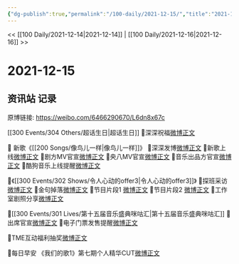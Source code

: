 ```yaml
---
{"dg-publish":true,"permalink":"/100-daily/2021-12-15/","title":"2021-12-15"}
---
```



<< [[100 Daily/2021-12-14\|2021-12-14]] | [[100 Daily/2021-12-16\|2021-12-16]] >>

# 2021-12-15

## 资讯站 记录

原博链接: https://weibo.com/6466290670/L6dn8x67c

[[300 Events/304 Others/超话生日\|超话生日]]
🌟深深祝福[微博正文](https://m.weibo.cn/6466290670/4714775260432258)

🌟 新歌《[[200 Songs/像鸟儿一样\|像鸟儿一样]]》
💫深深发博[微博正文](https://m.weibo.cn/6466290670/4714625360990157)
💫新歌上线[微博正文](https://m.weibo.cn/6466290670/4714612719092419)
💫剧方MV官宣[微博正文](https://m.weibo.cn/6466290670/4714611477578569)
💫央八MV官宣[微博正文](https://m.weibo.cn/6466290670/4714618197641348)
💫音乐出品方官宣[微博正文](https://m.weibo.cn/6466290670/4714618784056790)
💫酷狗音乐上线提醒[微博正文](https://m.weibo.cn/6466290670/4714613944092458)

🌟《[[300 Events/302 Shows/令人心动的offer3\|令人心动的offer3]]》
💫探班采访[微博正文](https://m.weibo.cn/6466290670/4714640171335706)
💫金句掉落[微博正文](https://m.weibo.cn/6466290670/4714709184676154)
💫节目片段1 [微博正文](https://m.weibo.cn/6466290670/4714781464856075)
💫节目片段2 [微博正文](https://m.weibo.cn/6466290670/4714781053290927)
💫工作室剧照分享[微博正文](https://m.weibo.cn/6466290670/4714775667542268)

🌟[[300 Events/301 Lives/第十五届音乐盛典咪咕汇\|第十五届音乐盛典咪咕汇]]
💫出席官宣[微博正文](https://m.weibo.cn/6466290670/4714654930834300)
💫电子门票发售提醒[微博正文](https://m.weibo.cn/6466290670/4714605605291695)

🌟TME互动福利抽奖[微博正文](https://m.weibo.cn/6466290670/4714710685975401)

🌟每日早安
《我们的歌1》第七期个人精华CUT[微博正文](https://m.weibo.cn/6466290670/4714589638624484)
